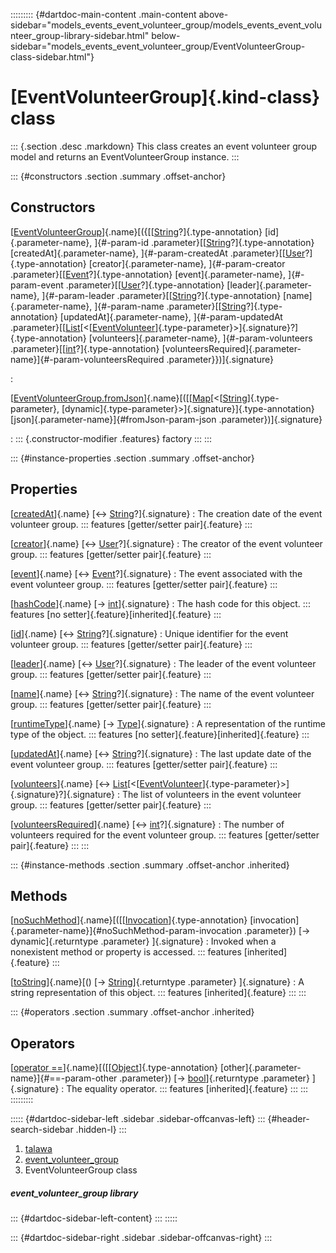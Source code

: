 ::::::::: {#dartdoc-main-content .main-content above-sidebar="models_events_event_volunteer_group/models_events_event_volunteer_group-library-sidebar.html" below-sidebar="models_events_event_volunteer_group/EventVolunteerGroup-class-sidebar.html"}
<div>

# [EventVolunteerGroup]{.kind-class} class

</div>

::: {.section .desc .markdown}
This class creates an event volunteer group model and returns an
EventVolunteerGroup instance.
:::

::: {#constructors .section .summary .offset-anchor}
## Constructors

[[EventVolunteerGroup](../models_events_event_volunteer_group/EventVolunteerGroup/EventVolunteerGroup.html)]{.name}[({[[[String](https://api.flutter.dev/flutter/dart-core/String-class.html)?]{.type-annotation} [id]{.parameter-name}, ]{#-param-id .parameter}[[[String](https://api.flutter.dev/flutter/dart-core/String-class.html)?]{.type-annotation} [createdAt]{.parameter-name}, ]{#-param-createdAt .parameter}[[[User](../models_user_user_info/User-class.html)?]{.type-annotation} [creator]{.parameter-name}, ]{#-param-creator .parameter}[[[Event](../models_events_event_model/Event-class.html)?]{.type-annotation} [event]{.parameter-name}, ]{#-param-event .parameter}[[[User](../models_user_user_info/User-class.html)?]{.type-annotation} [leader]{.parameter-name}, ]{#-param-leader .parameter}[[[String](https://api.flutter.dev/flutter/dart-core/String-class.html)?]{.type-annotation} [name]{.parameter-name}, ]{#-param-name .parameter}[[[String](https://api.flutter.dev/flutter/dart-core/String-class.html)?]{.type-annotation} [updatedAt]{.parameter-name}, ]{#-param-updatedAt .parameter}[[[List](https://api.flutter.dev/flutter/dart-core/List-class.html)[\<[[EventVolunteer](../models_events_event_volunteer/EventVolunteer-class.html)]{.type-parameter}\>]{.signature}?]{.type-annotation} [volunteers]{.parameter-name}, ]{#-param-volunteers .parameter}[[[int](https://api.flutter.dev/flutter/dart-core/int-class.html)?]{.type-annotation} [volunteersRequired]{.parameter-name}]{#-param-volunteersRequired .parameter}})]{.signature}

:   

[[EventVolunteerGroup.fromJson](../models_events_event_volunteer_group/EventVolunteerGroup/EventVolunteerGroup.fromJson.html)]{.name}[([[[Map](https://api.flutter.dev/flutter/dart-core/Map-class.html)[\<[[String](https://api.flutter.dev/flutter/dart-core/String-class.html)]{.type-parameter}, [dynamic]{.type-parameter}\>]{.signature}]{.type-annotation} [json]{.parameter-name}]{#fromJson-param-json .parameter})]{.signature}

:   ::: {.constructor-modifier .features}
    factory
    :::
:::

::: {#instance-properties .section .summary .offset-anchor}
## Properties

[[createdAt](../models_events_event_volunteer_group/EventVolunteerGroup/createdAt.html)]{.name} [↔ [String](https://api.flutter.dev/flutter/dart-core/String-class.html)?]{.signature}
:   The creation date of the event volunteer group.
    ::: features
    [getter/setter pair]{.feature}
    :::

[[creator](../models_events_event_volunteer_group/EventVolunteerGroup/creator.html)]{.name} [↔ [User](../models_user_user_info/User-class.html)?]{.signature}
:   The creator of the event volunteer group.
    ::: features
    [getter/setter pair]{.feature}
    :::

[[event](../models_events_event_volunteer_group/EventVolunteerGroup/event.html)]{.name} [↔ [Event](../models_events_event_model/Event-class.html)?]{.signature}
:   The event associated with the event volunteer group.
    ::: features
    [getter/setter pair]{.feature}
    :::

[[hashCode](https://api.flutter.dev/flutter/dart-core/Object/hashCode.html)]{.name} [→ [int](https://api.flutter.dev/flutter/dart-core/int-class.html)]{.signature}
:   The hash code for this object.
    ::: features
    [no setter]{.feature}[inherited]{.feature}
    :::

[[id](../models_events_event_volunteer_group/EventVolunteerGroup/id.html)]{.name} [↔ [String](https://api.flutter.dev/flutter/dart-core/String-class.html)?]{.signature}
:   Unique identifier for the event volunteer group.
    ::: features
    [getter/setter pair]{.feature}
    :::

[[leader](../models_events_event_volunteer_group/EventVolunteerGroup/leader.html)]{.name} [↔ [User](../models_user_user_info/User-class.html)?]{.signature}
:   The leader of the event volunteer group.
    ::: features
    [getter/setter pair]{.feature}
    :::

[[name](../models_events_event_volunteer_group/EventVolunteerGroup/name.html)]{.name} [↔ [String](https://api.flutter.dev/flutter/dart-core/String-class.html)?]{.signature}
:   The name of the event volunteer group.
    ::: features
    [getter/setter pair]{.feature}
    :::

[[runtimeType](https://api.flutter.dev/flutter/dart-core/Object/runtimeType.html)]{.name} [→ [Type](https://api.flutter.dev/flutter/dart-core/Type-class.html)]{.signature}
:   A representation of the runtime type of the object.
    ::: features
    [no setter]{.feature}[inherited]{.feature}
    :::

[[updatedAt](../models_events_event_volunteer_group/EventVolunteerGroup/updatedAt.html)]{.name} [↔ [String](https://api.flutter.dev/flutter/dart-core/String-class.html)?]{.signature}
:   The last update date of the event volunteer group.
    ::: features
    [getter/setter pair]{.feature}
    :::

[[volunteers](../models_events_event_volunteer_group/EventVolunteerGroup/volunteers.html)]{.name} [↔ [List](https://api.flutter.dev/flutter/dart-core/List-class.html)[\<[[EventVolunteer](../models_events_event_volunteer/EventVolunteer-class.html)]{.type-parameter}\>]{.signature}?]{.signature}
:   The list of volunteers in the event volunteer group.
    ::: features
    [getter/setter pair]{.feature}
    :::

[[volunteersRequired](../models_events_event_volunteer_group/EventVolunteerGroup/volunteersRequired.html)]{.name} [↔ [int](https://api.flutter.dev/flutter/dart-core/int-class.html)?]{.signature}
:   The number of volunteers required for the event volunteer group.
    ::: features
    [getter/setter pair]{.feature}
    :::
:::

::: {#instance-methods .section .summary .offset-anchor .inherited}
## Methods

[[noSuchMethod](https://api.flutter.dev/flutter/dart-core/Object/noSuchMethod.html)]{.name}[([[[Invocation](https://api.flutter.dev/flutter/dart-core/Invocation-class.html)]{.type-annotation} [invocation]{.parameter-name}]{#noSuchMethod-param-invocation .parameter}) [→ dynamic]{.returntype .parameter} ]{.signature}
:   Invoked when a nonexistent method or property is accessed.
    ::: features
    [inherited]{.feature}
    :::

[[toString](https://api.flutter.dev/flutter/dart-core/Object/toString.html)]{.name}[() [→ [String](https://api.flutter.dev/flutter/dart-core/String-class.html)]{.returntype .parameter} ]{.signature}
:   A string representation of this object.
    ::: features
    [inherited]{.feature}
    :::
:::

::: {#operators .section .summary .offset-anchor .inherited}
## Operators

[[operator ==](https://api.flutter.dev/flutter/dart-core/Object/operator_equals.html)]{.name}[([[[Object](https://api.flutter.dev/flutter/dart-core/Object-class.html)]{.type-annotation} [other]{.parameter-name}]{#==-param-other .parameter}) [→ [bool](https://api.flutter.dev/flutter/dart-core/bool-class.html)]{.returntype .parameter} ]{.signature}
:   The equality operator.
    ::: features
    [inherited]{.feature}
    :::
:::
:::::::::

::::: {#dartdoc-sidebar-left .sidebar .sidebar-offcanvas-left}
::: {#header-search-sidebar .hidden-l}
:::

1.  [talawa](../index.html)
2.  [event_volunteer_group](../models_events_event_volunteer_group/)
3.  EventVolunteerGroup class

##### event_volunteer_group library

::: {#dartdoc-sidebar-left-content}
:::
:::::

::: {#dartdoc-sidebar-right .sidebar .sidebar-offcanvas-right}
:::
